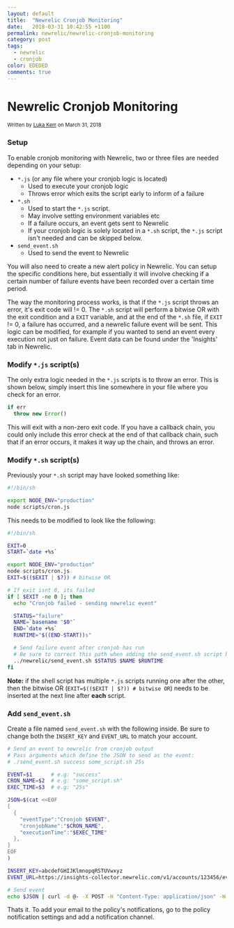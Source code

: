```yaml
---
layout: default
title:  "Newrelic Cronjob Monitoring"
date:   2018-03-31 10:42:55 +1100
permalink: newrelic/newrelic-cronjob-monitoring
category: post
tags:
  - newrelic
  - cronjob
color: EDEDED
comments: true
---
```


# Newrelic Cronjob Monitoring

<small class="written-by">
  Written by <a href="https://github.com/lukakerr">Luka Kerr</a> on March 31, 2018
</small>

### Setup

To enable cronjob monitoring with Newrelic, two or three files are needed depending on your setup:

- `*.js` (or any file where your cronjob logic is located)
  - Used to execute your cronjob logic
  - Throws error which exits the script early to inform of a failure
- `*.sh`
  - Used to start the `*.js` script.
  - May involve setting environment variables etc
  - If a failure occurs, an event gets sent to Newrelic
  - If your cronjob logic is solely located in a `*.sh` script, the `*.js` script isn't needed and can be skipped below.
- `send_event.sh`
  - Used to send the event to Newrelic

You will also need to create a new alert policy in Newrelic. You can setup the specific conditions here, but essentially it will involve checking if a certain number of failure events have been recorded over a certain time period.

The way the monitoring process works, is that if the `*.js` script throws an error, it's exit code will != 0. The `*.sh` script will perform a bitwise OR with the exit condition and a `EXIT` variable, and at the end of the `*.sh` file, if `EXIT` != 0, a failure has occurred, and a newrelic failure event will be sent. This logic can be modified, for example if you wanted to send an event every execution not just on failure. Event data can be found under the 'Insights' tab in Newrelic.

### Modify `*.js` script(s)

The only extra logic needed in the `*.js` scripts is to throw an error. This is shown below, simply insert this line somewhere in your file where you check for an error.

```javascript
if err
  throw new Error()
```

This will exit with a non-zero exit code. If you have a callback chain, you could only include this error check at the end of that callback chain, such that if an error occurs, it makes it way up the chain, and throws an error.

### Modify `*.sh` script(s)

Previously your `*.sh` script may have looked something like:

```bash
#!/bin/sh

export NODE_ENV="production"
node scripts/cron.js
```

This needs to be modified to look like the following:

```bash
#!/bin/sh

EXIT=0
START=`date +%s`

export NODE_ENV="production"
node scripts/cron.js
EXIT=$(($EXIT | $?)) # bitwise OR

# If exit isnt 0, its failed
if [ $EXIT -ne 0 ]; then
  echo "Cronjob failed - sending newrelic event"

  STATUS="failure"
  NAME=`basename "$0"`
  END=`date +%s`
  RUNTIME="$((END-START))s"

  # Send failure event after cronjob has run
  # Be sure to correct this path when adding the send_event.sh script below
  ../newrelic/send_event.sh $STATUS $NAME $RUNTIME
fi
```

**Note:** if the shell script has multiple `*.js` scripts running one after the other, then the bitwise OR (`EXIT=$(($EXIT | $?)) # bitwise OR`) needs to be inserted at the next line after **each** script.

### Add `send_event.sh`

Create a file named `send_event.sh` with the following inside. Be sure to change both the `INSERT_KEY` and `EVENT_URL` to match your account.

```bash
# Send an event to newrelic from cronjob output
# Pass arguments which define the JSON to send as the event:
# ./send_event.sh success some_script.sh 25s

EVENT=$1      # e.g: "success"
CRON_NAME=$2  # e.g: "some_script.sh"
EXEC_TIME=$3  # e.g: "25s"

JSON=$(cat <<EOF
[
  {
    "eventType":"Cronjob $EVENT",
    "cronjobName":"$CRON_NAME",
    "executionTime":"$EXEC_TIME"
  },
]
EOF
)

INSERT_KEY=abcdefGHIJKlmnopqRSTUVwxyz
EVENT_URL=https://insights-collector.newrelic.com/v1/accounts/123456/events

# Send event
echo $JSON | curl -d @- -X POST -H "Content-Type: application/json" -H "X-Insert-Key: $INSERT_KEY" $EVENT_URL
```

Thats it. To add your email to the policy's notifications, go to the policy notification settings and add a notification channel.